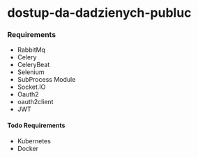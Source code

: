 # dostup-da-dadzienych-publuc

### Requirements
   * RabbitMq
   * Celery
   * CeleryBeat
   * Selenium
   * SubProcess Module
   * Socket.IO
   * Oauth2
   * oauth2client
   * JWT

#### Todo Requirements
   * Kubernetes
   * Docker

